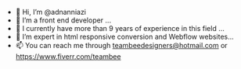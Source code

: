 - 👋 Hi, I’m @adnanniazi
- 👀 I’m a front end developer ...
- 🌱 I currently have more than 9 years of experience in this field ...
- 💞️ I’m expert in html responsive conversion and Webflow websites...
- 📫 You can reach me through teambeedesigners@hotmail.com or https://www.fiverr.com/teambee

<!---
adnanniazi/adnanniazi is a ✨ special ✨ repository because its `README.md` (this file) appears on your GitHub profile.
You can click the Preview link to take a look at your changes.
--->

